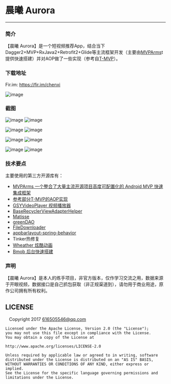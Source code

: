 # 晨曦 Aurora
----
### 简介

【晨曦 Aurora】是一个短视频推荐App，结合当下Dagger2+MVP+RxJava2+Retrofit2+Glide等主流框架开发（主要由[MVPArms](https://github.com/JessYanCoding/MVPArms)t提供快速搭建）并对AOP做了一些实现（参考自[T-MVP](https://github.com/north2016/T-MVP)）。

### 下载地址

Fir.im: https://fir.im/chenxi

![image](https://github.com/Zweihui/Aurora/blob/master/screenshot/QR_CODE.png)


### 截图

![image](https://github.com/Zweihui/Aurora/blob/master/screenshot/screen_shot1.gif)     ![image](https://github.com/Zweihui/Aurora/blob/master/screenshot/screen_shot2.gif)

![image](https://github.com/Zweihui/Aurora/blob/master/screenshot/screen_shot3.gif)     ![image](https://github.com/Zweihui/Aurora/blob/master/screenshot/screen_shot4.gif)

![image](https://github.com/Zweihui/Aurora/blob/master/screenshot/screen_shot5.gif) ![image](https://github.com/Zweihui/Aurora/blob/master/screenshot/screen_shot6.gif)

![image](https://github.com/Zweihui/Aurora/blob/master/screenshot/screen_shot7.gif) ![image](https://github.com/Zweihui/Aurora/blob/master/screenshot/screen_shot8.gif)

### 技术要点  
  
  主要使用的第三方开源库有：
* [MVPArms 一个整合了大量主流开源项目高度可配置化的 Android MVP 快速集成框架](https://github.com/JessYanCoding/MVPArms)
* [参考部分T-MVP的AOP实现](https://github.com/north2016/T-MVP)
* [GSYVideoPlayer 视频播放器](https://github.com/CarGuo/GSYVideoPlayer)
* [BaseRecyclerViewAdapterHelper](https://github.com/CymChad/BaseRecyclerViewAdapterHelper)
* [Matisse](https://github.com/zhihu/Matisse)
* [greenDAO](https://github.com/greenrobot/greenDAO)
* [FileDownloader](https://github.com/lingochamp/FileDownloader)
* [appbarlayout-spring-behavior](https://github.com/ToDou/appbarlayout-spring-behavior)
* Tinker热修复
* [Wheather 炫酷动画](https://github.com/fengivy/Weather)
* [Bmob 后台快速搭建](https://www.bmob.cn)

### 声明

【晨曦 Aurora】是本人的练手项目，非官方版本，仅作学习交流之用，数据来源于开眼视频，数据接口是自己抓包获取（非正规渠道到），请勿用于商业用途，原作公司拥有所有权利。

## LICENSE

    Copyright 2017 616505546@qq.com

    Licensed under the Apache License, Version 2.0 (the "License");
    you may not use this file except in compliance with the License.
    You may obtain a copy of the License at

    http://www.apache.org/licenses/LICENSE-2.0

    Unless required by applicable law or agreed to in writing, software
    distributed under the License is distributed on an "AS IS" BASIS,
    WITHOUT WARRANTIES OR CONDITIONS OF ANY KIND, either express or implied.
    See the License for the specific language governing permissions and
    limitations under the License.


